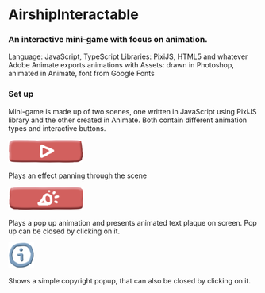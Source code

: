 # AirshipInteractable

### An interactive mini-game with focus on animation.
Language: JavaScript, TypeScript
Libraries: PixiJS, HTML5 and whatever Adobe Animate exports animations with
Assets: drawn in Photoshop, animated in Animate, font from Google Fonts

### Set up
Mini-game is made up of two scenes, one written in JavaScript using PixiJS library and the other created in Animate. Both contain different animation types and interactive buttons.

![PlayButton](/resources/images/ButtonPlay.png)

Plays an effect panning through the scene

![PopupButton](/resources/images/ButtonPopup.png)

Plays a pop up animation and presents animated text plaque on screen. Pop up can be closed by clicking on it.

![InfoButton](/resources/images/i.png)

Shows a simple copyright popup, that can also be closed by clicking on it.